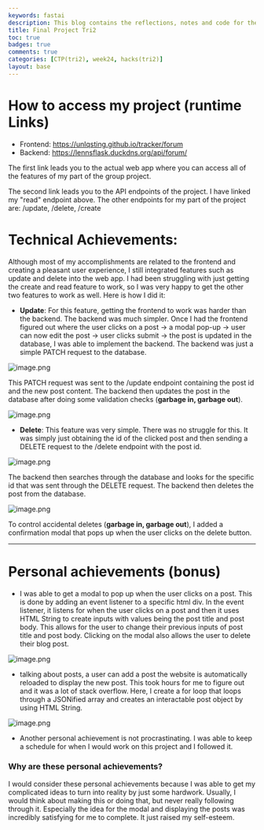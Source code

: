 ```yaml
---
keywords: fastai
description: This blog contains the reflections, notes and code for the final project of the Tri2 CPT. 
title: Final Project Tri2
toc: true
badges: true 
comments: true 
categories: [CTP(tri2), week24, hacks(tri2)]
layout: base
---
```


# How to access my project (runtime Links)
- Frontend: https://unlqsting.github.io/tracker/forum
- Backend: https://lennsflask.duckdns.org/api/forum/

The first link leads you to the actual web app where you can access all of the features of my part of the group project. 

The second link leads you to the API endpoints of the project. I have linked my "read" endpoint above. The other endpoints for my part of the project are: /update, /delete, /create

# Technical Achievements:

Although most of my accomplishments are related to the frontend and creating a pleasant user experience, I still integrated features such as update and delete into the web app. I had been struggling with just getting the create and read feature to work, so I was very happy to get the other two features to work as well. Here is how I did it:

- **Update**: For this feature, getting the frontend to work was harder than the backend. The backend was much simpler. Once I had the frontend figured out where the user clicks on a post -> a modal pop-up -> user can now edit the post -> user clicks submit -> the post is updated in the database, I was able to implement the backend. The backend was just a simple PATCH request to the database. 

![image.png](attachment:image.png)

This PATCH request was sent to the /update endpoint containing the post id and the new post content. The backend then updates the post in the database after doing some validation checks (**garbage in, garbage out**). 

![image.png](attachment:image-2.png)

- **Delete**: This feature was very simple. There was no struggle for this. It was simply just obtaining the id of the clicked post and then sending a DELETE request to the /delete endpoint with the post id. 

![image.png](attachment:image-3.png)

The backend then searches through the database and looks for the specific id that was sent through the DELETE request. The backend then deletes the post from the database.

![image.png](attachment:image-4.png)

To control accidental deletes (**garbage in, garbage out**), I added a confirmation modal that pops up when the user clicks on the delete button. 


---------------------


# Personal achievements (bonus)

- I was able to get a modal to pop up when the user clicks on a post. This is done by adding an event listener to a specific html div. In the event listener, it listens for when the user clicks on a post and then it uses HTML String to create inputs with values being the post title and post body. This allows for the user to change their previous inputs of post title and post body. Clicking on the modal also allows the user to delete their blog post. 

![image.png](attachment:image-5.png) 

- talking about posts, a user can add a post the website is automatically reloaded to display the new post. This took hours for me to figure out and it was a lot of stack overflow. Here, I create a for loop that loops through a JSONified array and creates an interactable post object by using HTML String.

![image.png](attachment:image-6.png)

- Another personal achievement is not procrastinating. I was able to keep a schedule for when I would work on this project and I followed it. 

### Why are these personal achievements? 
I would consider these personal achievements because I was able to get my complicated ideas to turn into reality by just some hardwork. Usually, I would think about making this or doing that, but never really following through it. Especially the idea for the modal and displaying the posts was incredibly satisfying for me to complete. It just raised my self-esteem.

